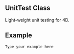 <!-- Type your summary here -->
## UnitTest Class

Light-weight unit testing for 4D. 



## Example

```4d
Type your example here
```
